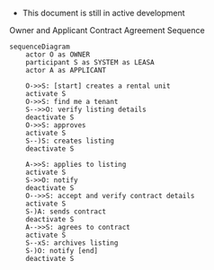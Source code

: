 - This document is still in active development

Owner and Applicant Contract Agreement Sequence

```mermaid
sequenceDiagram
    actor O as OWNER
    participant S as SYSTEM as LEASA
    actor A as APPLICANT

    O->>S: [start] creates a rental unit
    activate S
    O->>S: find me a tenant
    S-->>O: verify listing details
    deactivate S
    O->>S: approves
    activate S
    S--)S: creates listing
    deactivate S

    A->>S: applies to listing
    activate S
    S->>O: notify
    deactivate S
    O-->>S: accept and verify contract details
    activate S
    S-)A: sends contract
    deactivate S
    A-->>S: agrees to contract
    activate S
    S--xS: archives listing
    S-)O: notify [end]
    deactivate S
```
